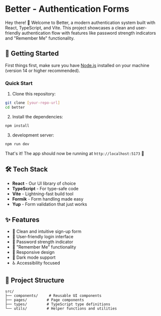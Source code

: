 # Better - Authentication Forms

Hey there! 👋 Welcome to Better, a modern authentication system built with React, TypeScript, and Vite. This project showcases a clean and user-friendly authentication flow with features like password strength indicators and "Remember Me" functionality.

## 🚀 Getting Started

First things first, make sure you have [Node.js](https://nodejs.org/) installed on your machine (version 14 or higher recommended).

### Quick Start

1. Clone this repository:
```bash
git clone [your-repo-url]
cd better
```

2. Install the dependencies:
```bash
npm install
```

3. development server:
```bash
npm run dev
```

That's it! The app should now be running at `http://localhost:5173` 🎉

## 🛠️ Tech Stack

- **React** - Our UI library of choice
- **TypeScript** - For type-safe code
- **Vite** - Lightning-fast build tool
- **Formik** - Form handling made easy
- **Yup** - Form validation that just works

## ✨ Features

- 📝 Clean and intuitive sign-up form
- 🔑 User-friendly login interface
- 💪 Password strength indicator
- 🔄 "Remember Me" functionality
- 🎨 Responsive design
- 🌙 Dark mode support
- ♿ Accessibility focused

## 🧰 Project Structure

```
src/
├── components/     # Reusable UI components
├── pages/         # Page components
├── types/         # TypeScript type definitions
└── utils/         # Helper functions and utilities
```




























